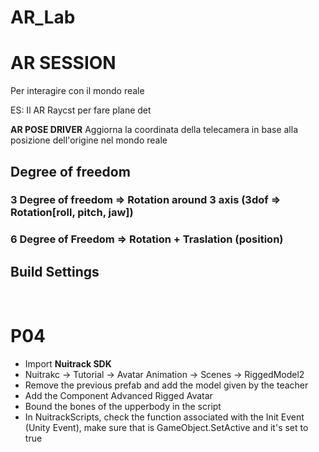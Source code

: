 # AR_Lab

# **AR SESSION**
Per interagire con il mondo reale


ES: Il AR Raycst per fare plane det

**AR POSE DRIVER**
Aggiorna la coordinata della telecamera in base alla posizione dell'origine nel mondo reale

## **Degree of freedom**
### **3 Degree of freedom** => Rotation around 3 axis (3dof => Rotation[roll, pitch, jaw])
### **6 Degree of Freedom** => Rotation + Traslation (position)

## Build Settings


&nbsp;


# **P04**
- Import **Nuitrack SDK**
- Nuitrakc -> Tutorial -> Avatar Animation -> Scenes -> RiggedModel2
- Remove the previous prefab and add the model given by the teacher
- Add the Component Advanced Rigged Avatar
- Bound the bones of the upperbody in the script
- In NuitrackScripts, check the function associated with the Init Event (Unity Event), make sure that is GameObject.SetActive and it's set to true